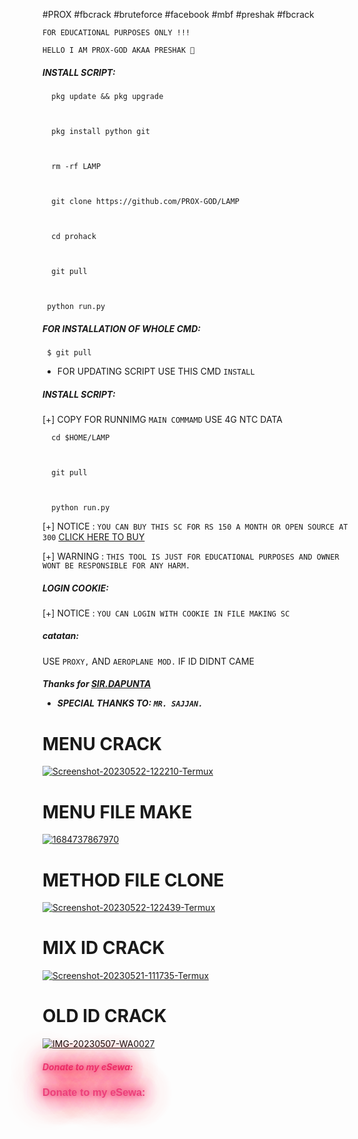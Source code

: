 #PROX #fbcrack #bruteforce #facebook #mbf #preshak #fbcrack

  

 ``FOR EDUCATIONAL PURPOSES ONLY !!!`` 

 ``HELLO I AM PROX-GOD AKAA PRESHAK 🐰``

 <h5 align="left">INSTALL SCRIPT:</h5> 

  

      pkg update && pkg upgrade 

  

      pkg install python git 

      

      rm -rf LAMP 

  

      git clone https://github.com/PROX-GOD/LAMP



      cd prohack 

      

      git pull 

  

     python run.py 

  

 <h5 align="left">FOR INSTALLATION OF WHOLE CMD:</h5> 

  

     $ git pull 

      

 - FOR UPDATING SCRIPT USE THIS CMD ```INSTALL``` 

  

 <h5 align="left">INSTALL SCRIPT:</h5> 

  
[+] COPY FOR RUNNIMG ```MAIN COMMAMD``` USE 4G NTC DATA

  

      cd $HOME/LAMP

  

      git pull 

  

      python run.py 

  

 [+] NOTICE :  ```YOU CAN BUY THIS SC FOR RS 150 A MONTH OR OPEN SOURCE AT 300``` <a href="https://wa.me/+9745477990">CLICK HERE TO BUY</a> 

  

  [+] WARNING : ```THIS TOOL IS JUST FOR EDUCATIONAL PURPOSES AND OWNER WONT BE RESPONSIBLE FOR ANY HARM.``` 
 

  

 <h5 align="left">LOGIN COOKIE:</h5> 

  [+] NOTICE : ```YOU CAN LOGIN WITH COOKIE IN FILE MAKING SC ``` 


 <h5 align="left">catatan:</h5> 

  

 USE   ```PROXY,``` AND ```AEROPLANE MOD.``` IF ID DIDNT CAME

  

 <h5 align="left">Thanks for <a href="https://github.com/Dapunta">SIR.DAPUNTA</a> 

  

 - SPECIAL THANKS TO: ```MR. SAJJAN.```

# MENU CRACK

<a href="https://ibb.co/S7H2YwQ"><img src="https://i.ibb.co/dJXSC4b/Screenshot-20230522-122210-Termux.jpg" alt="Screenshot-20230522-122210-Termux" border="0"></a>

# MENU FILE MAKE
<a href="https://ibb.co/7vNcwVZ"><img src="https://i.ibb.co/VVpy7Dz/1684737867970.jpg" alt="1684737867970" border="0"></a>
 

 # METHOD FILE CLONE 

 <a href="https://ibb.co/D9txcRP"><img src="https://i.ibb.co/HtVWwHL/Screenshot-20230522-122439-Termux.jpg" alt="Screenshot-20230522-122439-Termux" border="0"></a>
 
 

 # MIX ID CRACK

<a href="https://ibb.co/9tNbybz"><img src="https://i.ibb.co/q5dNmNX/Screenshot-20230521-111735-Termux.jpg" alt="Screenshot-20230521-111735-Termux" border="0"></a>

 # OLD ID CRACK

 <a href="https://imgbb.com/"><img src="https://i.ibb.co/BcCNWYq/IMG-20230507-WA0027.jpg" alt="IMG-20230507-WA0027" border="0"></a>

<h5 align="left" style="color: rgb(236, 64, 122); text-shadow: 0 0 10px rgb(236, 64, 122), 0 0 20px rgb(236, 64, 122), 0 0 30px rgb(236, 64, 122), 0 0 40px rgb(236, 64, 122), 0 0 50px rgb(236, 64, 122), 0 0 60px rgb(236, 64, 122), 0 0 70px rgb(236, 64, 122);">Donate to my eSewa:</h5>

<h3>
  <span style="color: rgb(236, 64, 122); font-family: 'Arial Black', sans-serif; text-shadow: 0 0 10px rgb(236, 64, 122), 0 0 20px rgb(236, 64, 122), 0 0 30px rgb(236, 64, 122), 0 0 40px rgb(236, 64, 122), 0 0 50px rgb(236, 64, 122), 0 0 60px rgb(236, 64, 122), 0 0 70px rgb(236, 64, 122); animation: glowing 2s infinite;">
    Donate to my eSewa:
  </span>
</h3>

